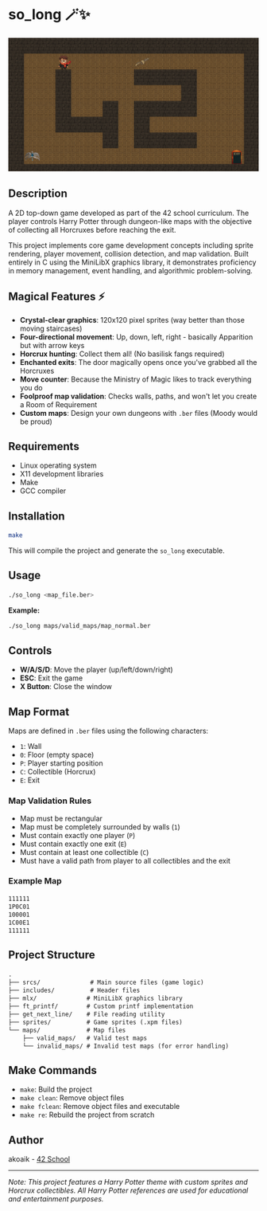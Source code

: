 # so_long 🪄✨

![Game Preview](image.png)

## Description

A 2D top-down game developed as part of the 42 school curriculum. The player controls Harry Potter through dungeon-like maps with the objective of collecting all Horcruxes before reaching the exit.

This project implements core game development concepts including sprite rendering, player movement, collision detection, and map validation. Built entirely in C using the MiniLibX graphics library, it demonstrates proficiency in memory management, event handling, and algorithmic problem-solving.

## Magical Features ⚡

- **Crystal-clear graphics**: 120x120 pixel sprites (way better than those moving staircases)
- **Four-directional movement**: Up, down, left, right - basically Apparition but with arrow keys
- **Horcrux hunting**: Collect them all! (No basilisk fangs required)
- **Enchanted exits**: The door magically opens once you've grabbed all the Horcruxes
- **Move counter**: Because the Ministry of Magic likes to track everything you do
- **Foolproof map validation**: Checks walls, paths, and won't let you create a Room of Requirement
- **Custom maps**: Design your own dungeons with `.ber` files (Moody would be proud)

## Requirements

- Linux operating system
- X11 development libraries
- Make
- GCC compiler

## Installation

```bash
make
```

This will compile the project and generate the `so_long` executable.

## Usage

```bash
./so_long <map_file.ber>
```

**Example:**
```bash
./so_long maps/valid_maps/map_normal.ber
```

## Controls

- **W/A/S/D**: Move the player (up/left/down/right)
- **ESC**: Exit the game
- **X Button**: Close the window

## Map Format

Maps are defined in `.ber` files using the following characters:

- `1`: Wall
- `0`: Floor (empty space)
- `P`: Player starting position
- `C`: Collectible (Horcrux)
- `E`: Exit

### Map Validation Rules

- Map must be rectangular
- Map must be completely surrounded by walls (`1`)
- Must contain exactly one player (`P`)
- Must contain exactly one exit (`E`)
- Must contain at least one collectible (`C`)
- Must have a valid path from player to all collectibles and the exit

### Example Map

```
111111
1P0C01
100001
1C00E1
111111
```

## Project Structure

```
.
├── srcs/              # Main source files (game logic)
├── includes/          # Header files
├── mlx/              # MiniLibX graphics library
├── ft_printf/        # Custom printf implementation
├── get_next_line/    # File reading utility
├── sprites/          # Game sprites (.xpm files)
└── maps/             # Map files
    ├── valid_maps/   # Valid test maps
    └── invalid_maps/ # Invalid test maps (for error handling)
```

## Make Commands

- `make`: Build the project
- `make clean`: Remove object files
- `make fclean`: Remove object files and executable
- `make re`: Rebuild the project from scratch

## Author

akoaik - [42 School](https://42.fr/)

---

*Note: This project features a Harry Potter theme with custom sprites and Horcrux collectibles. All Harry Potter references are used for educational and entertainment purposes.*
